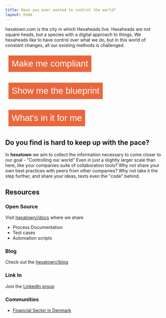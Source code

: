 ```yaml
---
title: Have you ever wanted to control the world? 
layout: home
---
```


hexatown.com is the city in which Hexaheads live. Hexaheads are not square heads, but a species with a digital approach to things. We hexaheads like to have control over what we do, but in this world of constant changes, all our existing methods is challenged.


<button style="font-size:200%;padding:10px;background-color:#E8683D;border:none;color:#ffffff;margin:10px;" onclick="alert('Sorry, not there yet')">Make me compliant</button>

<button style="font-size:200%;padding:10px;background-color:#E8683D;border:none;color:#ffffff;margin:10px;" onclick="alert('Sorry, not there yet')">Show me the blueprint</button>

<button style="font-size:200%;padding:10px;background-color:#E8683D;border:none;color:#ffffff;margin:10px;" onclick="alert('Sorry, not there yet')">What's in it for me</button>

## Do you find is hard to keep up with the pace?

In **hexatown** we aim to collect the information necessary to come closer to our goal - "Controlling our world"
Even in just a slightly larger scale than here, like your companies suite of collaboration tools? Why not share your own best practices with peers from other companies?  Why not take it the step further, and share your ideas, texts even the "code" behind.

## Resources 

### Open Source 
Visit [hexatown//docs](http://hexatown.com/docs) where we share 

- Process Documentation
- Test cases
- Automation scripts

### Blog
Check out the [hexatown//blog](https://blog.hexatown.com)

### Link In 

Join the  [LinkedIn group](https://www.linkedin.com/groups/13551971) 

### Communities

- [Financial Sector in Denmark](./community/dk-financial-service-sector)

<!--
 <div class="posts">
   {% for post in site.posts %}
     <article class="post">
 
       <h1><a href="{{ site.baseurl }}{{ post.url }}">{{ post.title }}</a></h1>
 
       <div class="entry">
         {{ post.excerpt }}
       </div>
 
       <a href="{{ site.baseurl }}{{ post.url }}" class="read-more">Read More</a>
     </article>
   {% endfor %}
 </div>
 <div>
 
 -->
